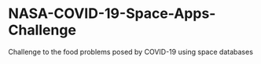 # NASA-COVID-19-Space-Apps-Challenge
Challenge to the food problems posed by COVID-19 using space databases
